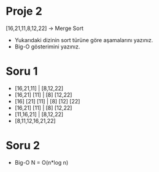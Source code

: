 # Proje 2
[16,21,11,8,12,22] -> Merge Sort

- Yukarıdaki dizinin sort türüne göre aşamalarını yazınız.
- Big-O gösterimini yazınız.

# Soru 1

- [16,21,11]    |    [8,12,22]
- [16,21] [11]    |    [8] [12,22]
- [16] [21]   [11]    |    [8]   [12] [22] 
- [16,21]   [11]    |    [8]   [12,22]
- [11,16,21]    |    [8,12,22]
- [8,11,12,16,21,22]

# Soru 2

- Big-O N = O(n*log n)